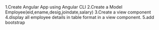 1.Create Angular App using Angular CLI
2.Create a Model Employee(eid,ename,desig,joindate,salary)
3.Create a view component
4.display all employee details in table format in a view component.
5.add bootstrap
